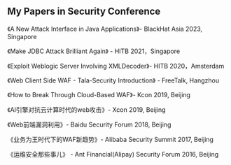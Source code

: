 ## My Papers in Security Conference

《A New Attack Interface in Java Applications》- BlackHat Asia 2023, Singapore

《Make JDBC Attack Brilliant Again》 - HITB 2021，Singapore

《Exploit Weblogic Server Involving XMLDecoder》- HITB 2020，Amsterdam

《Web Client Side WAF - Tala-Security Introduction》 - FreeTalk, Hangzhou

《How to Break Through Cloud-Based WAF》- Kcon 2019, Beijing
 
《AI引擎对抗云计算时代的web攻击》- Xcon 2019, Beijing

《Web前端漏洞利用》- Baidu Security Forum 2018, Beijing

《业务为王时代下的WAF新趋势》- Alibaba Security Summit 2017, Beijing

《运维安全那些事儿》 - Ant Financial(Alipay) Security Forum 2016, Beijing

